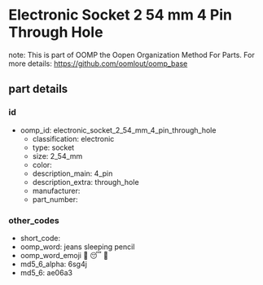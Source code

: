 # Electronic Socket 2 54 mm 4 Pin Through Hole  

note: This is part of OOMP the Oopen Organization Method For Parts. For more details: https://github.com/oomlout/oomp_base

##  part details





### id
* oomp_id: electronic_socket_2_54_mm_4_pin_through_hole
  * classification: electronic
  * type: socket
  * size: 2_54_mm
  * color: 
  * description_main: 4_pin
  * description_extra: through_hole
  * manufacturer: 
  * part_number: 

### other_codes
* short_code: 
* oomp_word: jeans sleeping pencil
* oomp_word_emoji :jeans: :sleeping: :pencil:
* md5_6_alpha: 6sg4j
* md5_6: ae06a3
